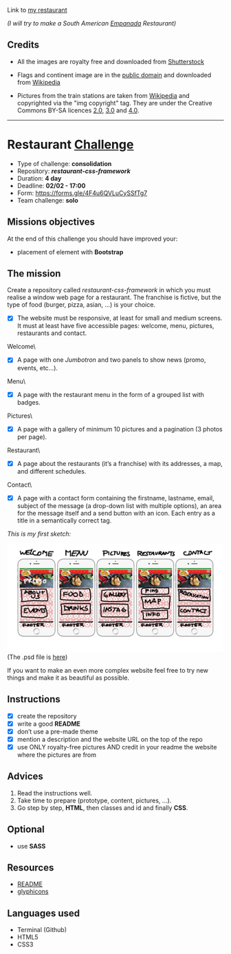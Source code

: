 Link to [my restaurant](https://luisromeroaraya.github.io/restaurant-css-framework/)

*(I will try to make a South American [Empanada](https://en.wikipedia.org/wiki/Empanada) Restaurant)*

## Credits
* All the images are royalty free and downloaded from [Shutterstock](https://www.shutterstock.com)
* Flags and continent image are in the [public domain](https://en.wikipedia.org/wiki/Public_domain) and downloaded from [Wikipedia](https://www.wikipedia.org)

* Pictures from the train stations are taken from [Wikipedia](https://www.wikipedia.org) and copyrighted via the "img copyright" tag. They are under the Creative Commons BY-SA licences [2.0](https://creativecommons.org/licenses/by-sa/2.0/), [3.0](https://creativecommons.org/licenses/by-sa/3.0/) and [4.0](https://creativecommons.org/licenses/by-sa/4.0/).

<hr>

# Restaurant [Challenge](https://github.com/becodeorg/BXL-Swartz-4-27/blob/master/1.The-Field/6.Bootstrap/restaurant.adoc)
* Type of challenge: **consolidation**
* Repository: **_restaurant-css-framework_**
* Duration: **4 day**
* Deadline: **02/02 - 17:00**
* Form: https://forms.gle/4F4u6QVLuCySSfTg7
* Team challenge: **solo**

## Missions objectives
At the end of this challenge you should have improved your:
* placement of element with **Bootstrap**

## The mission
Create a repository called *restaurant-css-framework* in which you must realise a window web page for a restaurant. The franchise is fictive, but the type of food (burger, pizza, asian, …) is your choice.

- [x] The website must be responsive, at least for small and medium screens. It must at least have five accessible pages: welcome, menu, pictures, restaurants and contact.

Welcome\
- [x] A page with one *Jumbotron* and two panels to show news (promo, events, etc…).

Menu\
- [x] A page with the restaurant menu in the form of a grouped list with badges.

Pictures\
- [x] A page with a gallery of minimum 10 pictures and a pagination (3 photos per page).

Restaurant\
- [x] A page about the restaurants (it’s a franchise) with its addresses, a map, and different schedules.

Contact\
- [x] A page with a contact form containing the firstname, lastname, email, subject of the message (a drop-down list with multiple options), an area for the message itself and a send button with an icon. Each entry as a title in a semantically correct tag.

*This is my first sketch:*

![mockup](mockup/Mockup.jpg)
(The .psd file is [here](mockup/Mockup.psd))

If you want to make an even more complex website feel free to try new things and make it as beautiful as possible.

## Instructions
- [x] create the repository
- [x] write a good **README**
- [x] don’t use a pre-made theme
- [x] mention a description and the website URL on the top of the repo
- [x] use ONLY royalty-free pictures AND credit in your readme the website where the pictures are from

## Advices
1. Read the instructions well.
1. Take time to prepare (prototype, content, pictures, …).
1. Go step by step, **HTML**, then classes and id and finally **CSS**.

## Optional
* use **SASS**

## Resources
* [README](https://tinyurl.com/y2nlxere)
* [glyphicons](http://glyphicons.com/)

## Languages used
* Terminal (Github)
* HTML5
* CSS3